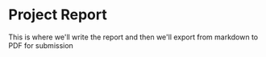 # Project Report

This is where we'll write the report and then we'll export from markdown to PDF for submission
